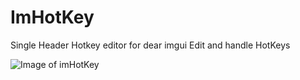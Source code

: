 # ImHotKey
Single Header Hotkey editor for dear imgui
Edit and handle HotKeys

![Image of imHotKey](https://github.com/CedricGuillemet/ImHotKey/raw/master/ImHotKey.png)
